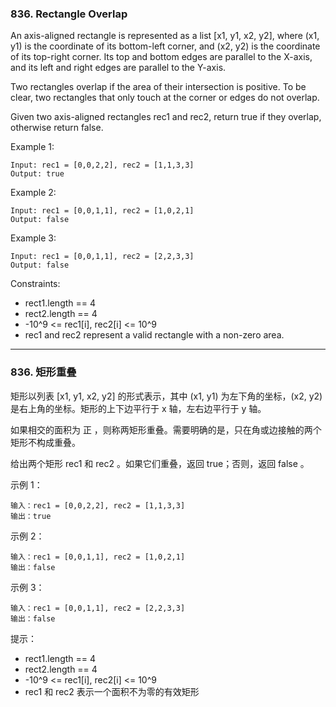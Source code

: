 ### 836. Rectangle Overlap
An axis-aligned rectangle is represented as a list [x1, y1, x2, y2], where (x1, y1) is the coordinate of its bottom-left corner, and (x2, y2) is the coordinate of its top-right corner. Its top and bottom edges are parallel to the X-axis, and its left and right edges are parallel to the Y-axis.

Two rectangles overlap if the area of their intersection is positive. To be clear, two rectangles that only touch at the corner or edges do not overlap.

Given two axis-aligned rectangles rec1 and rec2, return true if they overlap, otherwise return false.



Example 1:

	Input: rec1 = [0,0,2,2], rec2 = [1,1,3,3]
	Output: true

Example 2:

	Input: rec1 = [0,0,1,1], rec2 = [1,0,2,1]
	Output: false

Example 3:

	Input: rec1 = [0,0,1,1], rec2 = [2,2,3,3]
	Output: false



Constraints:

* rect1.length == 4
* rect2.length == 4
* -10^9 <= rec1[i], rec2[i] <= 10^9
* rec1 and rec2 represent a valid rectangle with a non-zero area.

----
### 836. 矩形重叠
矩形以列表 [x1, y1, x2, y2] 的形式表示，其中 (x1, y1) 为左下角的坐标，(x2, y2) 是右上角的坐标。矩形的上下边平行于 x 轴，左右边平行于 y 轴。

如果相交的面积为 正 ，则称两矩形重叠。需要明确的是，只在角或边接触的两个矩形不构成重叠。

给出两个矩形 rec1 和 rec2 。如果它们重叠，返回 true；否则，返回 false 。



示例 1：

	输入：rec1 = [0,0,2,2], rec2 = [1,1,3,3]
	输出：true

示例 2：

	输入：rec1 = [0,0,1,1], rec2 = [1,0,2,1]
	输出：false

示例 3：

	输入：rec1 = [0,0,1,1], rec2 = [2,2,3,3]
	输出：false



提示：

* rect1.length == 4
* rect2.length == 4
* -10^9 <= rec1[i], rec2[i] <= 10^9
* rec1 和 rec2 表示一个面积不为零的有效矩形

